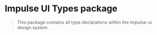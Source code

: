 # Impulse UI Types package

> This package contains all type declarations within the impulse-ui design system.
